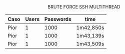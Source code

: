 <div align="center"> BRUTE FORCE SSH MULTITHREAD</div>


Caso      |Users      | Passwords | time
--------- | --------- | ------    | ------
Pior      | 1         | 1000      | 1m42,850s
Pior      | 1         | 1000      | 1m43,139s
Pior      | 1         | 1000      | 1m43,509s